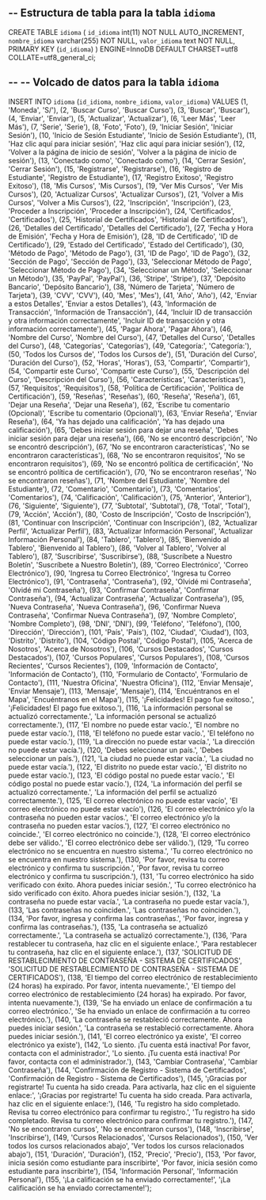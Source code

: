 -- Estructura de tabla para la tabla `idioma`
--

CREATE TABLE `idioma` (
  `id_idioma` int(11) NOT NULL AUTO_INCREMENT,
  `nombre_idioma` varchar(255) NOT NULL,
  `valor_idioma` text NOT NULL,
  PRIMARY KEY (`id_idioma`)
) ENGINE=InnoDB DEFAULT CHARSET=utf8 COLLATE=utf8_general_ci;

--
-- Volcado de datos para la tabla `idioma`
--

INSERT INTO `idioma` (`id_idioma`, `nombre_idioma`, `valor_idioma`) VALUES
(1, 'Moneda', 'S/'),
(2, 'Buscar Curso', 'Buscar Curso'),
(3, 'Buscar', 'Buscar'),
(4, 'Enviar', 'Enviar'),
(5, 'Actualizar', 'Actualizar'),
(6, 'Leer Más', 'Leer Más'),
(7, 'Serie', 'Serie'),
(8, 'Foto', 'Foto'),
(9, 'Iniciar Sesión', 'Iniciar Sesión'),
(10, 'Inicio de Sesión Estudiante', 'Inicio de Sesión Estudiante'),
(11, 'Haz clic aquí para iniciar sesión', 'Haz clic aquí para iniciar sesión'),
(12, 'Volver a la página de inicio de sesión', 'Volver a la página de inicio de sesión'),
(13, 'Conectado como', 'Conectado como'),
(14, 'Cerrar Sesión', 'Cerrar Sesión'),
(15, 'Registrarse', 'Registrarse'),
(16, 'Registro de Estudiante', 'Registro de Estudiante'),
(17, 'Registro Exitoso', 'Registro Exitoso'),
(18, 'Mis Cursos', 'Mis Cursos'),
(19, 'Ver Mis Cursos', 'Ver Mis Cursos'),
(20, 'Actualizar Cursos', 'Actualizar Cursos'),
(21, 'Volver a Mis Cursos', 'Volver a Mis Cursos'),
(22, 'Inscripción', 'Inscripción'),
(23, 'Proceder a Inscripción', 'Proceder a Inscripción'),
(24, 'Certificados', 'Certificados'),
(25, 'Historial de Certificados', 'Historial de Certificados'),
(26, 'Detalles del Certificado', 'Detalles del Certificado'),
(27, 'Fecha y Hora de Emisión', 'Fecha y Hora de Emisión'),
(28, 'ID de Certificado', 'ID de Certificado'),
(29, 'Estado del Certificado', 'Estado del Certificado'),
(30, 'Método de Pago', 'Método de Pago'),
(31, 'ID de Pago', 'ID de Pago'),
(32, 'Sección de Pago', 'Sección de Pago'),
(33, 'Seleccionar Método de Pago', 'Seleccionar Método de Pago'),
(34, 'Seleccionar un Método', 'Seleccionar un Método'),
(35, 'PayPal', 'PayPal'),
(36, 'Stripe', 'Stripe'),
(37, 'Depósito Bancario', 'Depósito Bancario'),
(38, 'Número de Tarjeta', 'Número de Tarjeta'),
(39, 'CVV', 'CVV'),
(40, 'Mes', 'Mes'),
(41, 'Año', 'Año'),
(42, 'Enviar a estos Detalles', 'Enviar a estos Detalles'),
(43, 'Información de Transacción', 'Información de Transacción'),
(44, 'Incluir ID de transacción y otra información correctamente', 'Incluir ID de transacción y otra información correctamente'),
(45, 'Pagar Ahora', 'Pagar Ahora'),
(46, 'Nombre del Curso', 'Nombre del Curso'),
(47, 'Detalles del Curso', 'Detalles del Curso'),
(48, 'Categorías', 'Categorías'),
(49, 'Categoría:', 'Categoría:'),
(50, 'Todos los Cursos de', 'Todos los Cursos de'),
(51, 'Duración del Curso', 'Duración del Curso'),
(52, 'Horas', 'Horas'),
(53, 'Compartir', 'Compartir'),
(54, 'Compartir este Curso', 'Compartir este Curso'),
(55, 'Descripción del Curso', 'Descripción del Curso'),
(56, 'Características', 'Características'),
(57, 'Requisitos', 'Requisitos'),
(58, 'Política de Certificación', 'Política de Certificación'),
(59, 'Reseñas', 'Reseñas'),
(60, 'Reseña', 'Reseña'),
(61, 'Dejar una Reseña', 'Dejar una Reseña'),
(62, 'Escribe tu comentario (Opcional)', 'Escribe tu comentario (Opcional)'),
(63, 'Enviar Reseña', 'Enviar Reseña'),
(64, 'Ya has dejado una calificación', 'Ya has dejado una calificación'),
(65, 'Debes iniciar sesión para dejar una reseña', 'Debes iniciar sesión para dejar una reseña'),
(66, 'No se encontró descripción', 'No se encontró descripción'),
(67, 'No se encontraron características', 'No se encontraron características'),
(68, 'No se encontraron requisitos', 'No se encontraron requisitos'),
(69, 'No se encontró política de certificación', 'No se encontró política de certificación'),
(70, 'No se encontraron reseñas', 'No se encontraron reseñas'),
(71, 'Nombre del Estudiante', 'Nombre del Estudiante'),
(72, 'Comentario', 'Comentario'),
(73, 'Comentarios', 'Comentarios'),
(74, 'Calificación', 'Calificación'),
(75, 'Anterior', 'Anterior'),
(76, 'Siguiente', 'Siguiente'),
(77, 'Subtotal', 'Subtotal'),
(78, 'Total', 'Total'),
(79, 'Acción', 'Acción'),
(80, 'Costo de Inscripción', 'Costo de Inscripción'),
(81, 'Continuar con Inscripción', 'Continuar con Inscripción'),
(82, 'Actualizar Perfil', 'Actualizar Perfil'),
(83, 'Actualizar Información Personal', 'Actualizar Información Personal'),
(84, 'Tablero', 'Tablero'),
(85, 'Bienvenido al Tablero', 'Bienvenido al Tablero'),
(86, 'Volver al Tablero', 'Volver al Tablero'),
(87, 'Suscribirse', 'Suscribirse'),
(88, 'Suscríbete a Nuestro Boletín', 'Suscríbete a Nuestro Boletín'),
(89, 'Correo Electrónico', 'Correo Electrónico'),
(90, 'Ingresa tu Correo Electrónico', 'Ingresa tu Correo Electrónico'),
(91, 'Contraseña', 'Contraseña'),
(92, 'Olvidé mi Contraseña', 'Olvidé mi Contraseña'),
(93, 'Confirmar Contraseña', 'Confirmar Contraseña'),
(94, 'Actualizar Contraseña', 'Actualizar Contraseña'),
(95, 'Nueva Contraseña', 'Nueva Contraseña'),
(96, 'Confirmar Nueva Contraseña', 'Confirmar Nueva Contraseña'),
(97, 'Nombre Completo', 'Nombre Completo'),
(98, 'DNI', 'DNI'),
(99, 'Teléfono', 'Teléfono'),
(100, 'Dirección', 'Dirección'),
(101, 'País', 'País'),
(102, 'Ciudad', 'Ciudad'),
(103, 'Distrito', 'Distrito'),
(104, 'Código Postal', 'Código Postal'),
(105, 'Acerca de Nosotros', 'Acerca de Nosotros'),
(106, 'Cursos Destacados', 'Cursos Destacados'),
(107, 'Cursos Populares', 'Cursos Populares'),
(108, 'Cursos Recientes', 'Cursos Recientes'),
(109, 'Información de Contacto', 'Información de Contacto'),
(110, 'Formulario de Contacto', 'Formulario de Contacto'),
(111, 'Nuestra Oficina', 'Nuestra Oficina'),
(112, 'Enviar Mensaje', 'Enviar Mensaje'),
(113, 'Mensaje', 'Mensaje'),
(114, 'Encuéntranos en el Mapa', 'Encuéntranos en el Mapa'),
(115, '¡Felicidades! El pago fue exitoso.', '¡Felicidades! El pago fue exitoso.'),
(116, 'La información personal se actualizó correctamente.', 'La información personal se actualizó correctamente.'),
(117, 'El nombre no puede estar vacío.', 'El nombre no puede estar vacío.'),
(118, 'El teléfono no puede estar vacío.', 'El teléfono no puede estar vacío.'),
(119, 'La dirección no puede estar vacía.', 'La dirección no puede estar vacía.'),
(120, 'Debes seleccionar un país.', 'Debes seleccionar un país.'),
(121, 'La ciudad no puede estar vacía.', 'La ciudad no puede estar vacía.'),
(122, 'El distrito no puede estar vacío.', 'El distrito no puede estar vacío.'),
(123, 'El código postal no puede estar vacío.', 'El código postal no puede estar vacío.'),
(124, 'La información del perfil se actualizó correctamente.', 'La información del perfil se actualizó correctamente.'),
(125, 'El correo electrónico no puede estar vacío', 'El correo electrónico no puede estar vacío'),
(126, 'El correo electrónico y/o la contraseña no pueden estar vacíos.', 'El correo electrónico y/o la contraseña no pueden estar vacíos.'),
(127, 'El correo electrónico no coincide.', 'El correo electrónico no coincide.'),
(128, 'El correo electrónico debe ser válido.', 'El correo electrónico debe ser válido.'),
(129, 'Tu correo electrónico no se encuentra en nuestro sistema.', 'Tu correo electrónico no se encuentra en nuestro sistema.'),
(130, 'Por favor, revisa tu correo electrónico y confirma tu suscripción.', 'Por favor, revisa tu correo electrónico y confirma tu suscripción.'),
(131, 'Tu correo electrónico ha sido verificado con éxito. Ahora puedes iniciar sesión.', 'Tu correo electrónico ha sido verificado con éxito. Ahora puedes iniciar sesión.'),
(132, 'La contraseña no puede estar vacía.', 'La contraseña no puede estar vacía.'),
(133, 'Las contraseñas no coinciden.', 'Las contraseñas no coinciden.'),
(134, 'Por favor, ingresa y confirma las contraseñas.', 'Por favor, ingresa y confirma las contraseñas.'),
(135, 'La contraseña se actualizó correctamente.', 'La contraseña se actualizó correctamente.'),
(136, 'Para restablecer tu contraseña, haz clic en el siguiente enlace.', 'Para restablecer tu contraseña, haz clic en el siguiente enlace.'),
(137, 'SOLICITUD DE RESTABLECIMIENTO DE CONTRASEÑA - SISTEMA DE CERTIFICADOS', 'SOLICITUD DE RESTABLECIMIENTO DE CONTRASEÑA - SISTEMA DE CERTIFICADOS'),
(138, 'El tiempo del correo electrónico de restablecimiento (24 horas) ha expirado. Por favor, intenta nuevamente.', 'El tiempo del correo electrónico de restablecimiento (24 horas) ha expirado. Por favor, intenta nuevamente.'),
(139, 'Se ha enviado un enlace de confirmación a tu correo electrónico.', 'Se ha enviado un enlace de confirmación a tu correo electrónico.'),
(140, 'La contraseña se restableció correctamente. Ahora puedes iniciar sesión.', 'La contraseña se restableció correctamente. Ahora puedes iniciar sesión.'),
(141, 'El correo electrónico ya existe', 'El correo electrónico ya existe'),
(142, 'Lo siento. ¡Tu cuenta está inactiva! Por favor, contacta con el administrador.', 'Lo siento. ¡Tu cuenta está inactiva! Por favor, contacta con el administrador.'),
(143, 'Cambiar Contraseña', 'Cambiar Contraseña'),
(144, 'Confirmación de Registro - Sistema de Certificados', 'Confirmación de Registro - Sistema de Certificados'),
(145, '¡Gracias por registrarte! Tu cuenta ha sido creada. Para activarla, haz clic en el siguiente enlace:', '¡Gracias por registrarte! Tu cuenta ha sido creada. Para activarla, haz clic en el siguiente enlace:'),
(146, 'Tu registro ha sido completado. Revisa tu correo electrónico para confirmar tu registro.', 'Tu registro ha sido completado. Revisa tu correo electrónico para confirmar tu registro.'),
(147, 'No se encontraron cursos', 'No se encontraron cursos'),
(148, 'Inscribirse', 'Inscribirse'),
(149, 'Cursos Relacionados', 'Cursos Relacionados'),
(150, 'Ver todos los cursos relacionados abajo', 'Ver todos los cursos relacionados abajo'),
(151, 'Duración', 'Duración'),
(152, 'Precio', 'Precio'),
(153, 'Por favor, inicia sesión como estudiante para inscribirte', 'Por favor, inicia sesión como estudiante para inscribirte'),
(154, 'Información Personal', 'Información Personal'),
(155, '¡La calificación se ha enviado correctamente!', '¡La calificación se ha enviado correctamente!');